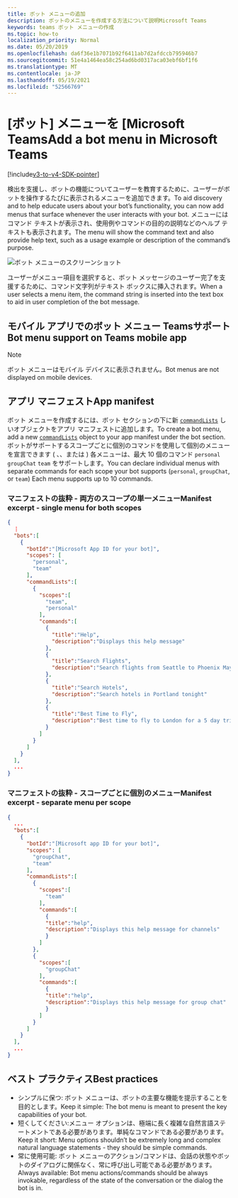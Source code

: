 ```yaml
---
title: ボット メニューの追加
description: ボットのメニューを作成する方法について説明Microsoft Teams
keywords: teams ボット メニューの作成
ms.topic: how-to
localization_priority: Normal
ms.date: 05/20/2019
ms.openlocfilehash: da6f36e1b7071b92f6411ab7d2afdccb795946b7
ms.sourcegitcommit: 51e4a1464ea58c254ad6bd0317aca03ebf6bf1f6
ms.translationtype: MT
ms.contentlocale: ja-JP
ms.lasthandoff: 05/19/2021
ms.locfileid: "52566769"
---
```

# <a name="add-a-bot-menu-in-microsoft-teams"></a><span data-ttu-id="5e266-104">[ボット] メニューを [Microsoft Teams</span><span class="sxs-lookup"><span data-stu-id="5e266-104">Add a bot menu in Microsoft Teams</span></span>

[!include[v3-to-v4-SDK-pointer](~/includes/v3-to-v4-pointer-bots.md)]

<span data-ttu-id="5e266-105">検出を支援し、ボットの機能についてユーザーを教育するために、ユーザーがボットを操作するたびに表示されるメニューを追加できます。</span><span class="sxs-lookup"><span data-stu-id="5e266-105">To aid discovery and to help educate users about your bot’s functionality, you can now add menus that surface whenever the user interacts with your bot.</span></span> <span data-ttu-id="5e266-106">メニューにはコマンド テキストが表示され、使用例やコマンドの目的の説明などのヘルプ テキストも表示されます。</span><span class="sxs-lookup"><span data-stu-id="5e266-106">The menu will show the command text and also provide help text, such as a usage example or description of the command’s purpose.</span></span>

![ボット メニューのスクリーンショット](~/assets/images/bots/bot-menus-bot-menu-sample.png)

<span data-ttu-id="5e266-108">ユーザーがメニュー項目を選択すると、ボット メッセージのユーザー完了を支援するために、コマンド文字列がテキスト ボックスに挿入されます。</span><span class="sxs-lookup"><span data-stu-id="5e266-108">When a user selects a menu item, the command string is inserted into the text box to aid in user completion of the bot message.</span></span>

## <a name="bot-menu-support-on-teams-mobile-app"></a><span data-ttu-id="5e266-109">モバイル アプリでのボット メニュー Teamsサポート</span><span class="sxs-lookup"><span data-stu-id="5e266-109">Bot menu support on Teams mobile app</span></span>
> [!NOTE] 
> <span data-ttu-id="5e266-110">ボット メニューはモバイル デバイスに表示されません。</span><span class="sxs-lookup"><span data-stu-id="5e266-110">Bot menus are not displayed on mobile devices.</span></span>

## <a name="app-manifest"></a><span data-ttu-id="5e266-111">アプリ マニフェスト</span><span class="sxs-lookup"><span data-stu-id="5e266-111">App manifest</span></span>

<span data-ttu-id="5e266-112">ボット メニューを作成するには、ボット セクションの下に新 [`commandLists`](~/resources/schema/manifest-schema.md#botscommandlists) しいオブジェクトをアプリ マニフェストに追加します。</span><span class="sxs-lookup"><span data-stu-id="5e266-112">To create a bot menu, add a new [`commandLists`](~/resources/schema/manifest-schema.md#botscommandlists) object to your app manifest under the bot section.</span></span> <span data-ttu-id="5e266-113">ボットがサポートするスコープごとに個別のコマンドを使用して個別のメニューを宣言できます ( 、、または ) 各メニューは、最大 10 個のコマンド `personal` `groupChat` `team` をサポートします。</span><span class="sxs-lookup"><span data-stu-id="5e266-113">You can declare individual menus with separate commands for each scope your bot supports (`personal`, `groupChat`, or `team`) Each menu supports up to 10 commands.</span></span>

### <a name="manifest-excerpt---single-menu-for-both-scopes"></a><span data-ttu-id="5e266-114">マニフェストの抜粋 - 両方のスコープの単一メニュー</span><span class="sxs-lookup"><span data-stu-id="5e266-114">Manifest excerpt - single menu for both scopes</span></span>

```json
{
  ⋮
  "bots":[
    {
      "botId":"[Microsoft App ID for your bot]",
      "scopes": [
        "personal",
        "team"
      ],
      "commandLists":[
        {
          "scopes":[
            "team",
            "personal"
          ],
          "commands":[
            {
              "title":"Help",
              "description":"Displays this help message"
            },
            {
              "title":"Search Flights",
              "description":"Search flights from Seattle to Phoenix May 2-5 departing after 3pm"
            },
            {
              "title":"Search Hotels",
              "description":"Search hotels in Portland tonight"
            },
            {
              "title":"Best Time to Fly",
              "description":"Best time to fly to London for a 5 day trip this summer"
            }
          ]
        }
      ]
    }
  ],
  ...
}
```

### <a name="manifest-excerpt---separate-menu-per-scope"></a><span data-ttu-id="5e266-115">マニフェストの抜粋 - スコープごとに個別のメニュー</span><span class="sxs-lookup"><span data-stu-id="5e266-115">Manifest excerpt - separate menu per scope</span></span>

```json
{
  ...
  "bots":[
    {
      "botId":"[Microsoft app ID for your bot]",
      "scopes": [
        "groupChat",
        "team"
      ],
      "commandLists":[
        {
          "scopes":[
            "team"
          ],
          "commands":[
            {
            "title":"help",
            "description":"Displays this help message for channels"
            }
          ]
        },
        {
          "scopes":[
            "groupChat"
          ],
          "commands":[
            {
            "title":"help",
            "description":"Displays this help message for group chat"
            }
          ]
        }
      ]
    }
  ],
  ...
}
```

## <a name="best-practices"></a><span data-ttu-id="5e266-116">ベスト プラクティス</span><span class="sxs-lookup"><span data-stu-id="5e266-116">Best practices</span></span>

* <span data-ttu-id="5e266-117">シンプルに保つ: ボット メニューは、ボットの主要な機能を提示することを目的とします。</span><span class="sxs-lookup"><span data-stu-id="5e266-117">Keep it simple: The bot menu is meant to present the key capabilities of your bot.</span></span>
* <span data-ttu-id="5e266-118">短くしてください:メニュー オプションは、極端に長く複雑な自然言語ステートメントである必要があります。単純なコマンドである必要があります。</span><span class="sxs-lookup"><span data-stu-id="5e266-118">Keep it short: Menu options shouldn’t be extremely long and complex natural language statements - they should be simple commands.</span></span>
* <span data-ttu-id="5e266-119">常に使用可能: ボット メニューのアクション/コマンドは、会話の状態やボットのダイアログに関係なく、常に呼び出し可能である必要があります。</span><span class="sxs-lookup"><span data-stu-id="5e266-119">Always available: Bot menu actions/commands should be always invokable, regardless of the state of the conversation or the dialog the bot is in.</span></span>
